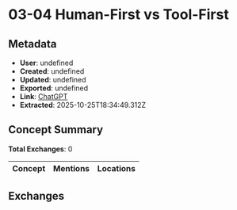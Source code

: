 # **03-04 Human-First vs Tool-First**

## Metadata

- **User**: undefined
- **Created**: undefined
- **Updated**: undefined
- **Exported**: undefined
- **Link**: [ChatGPT](undefined)
- **Extracted**: 2025-10-25T18:34:49.312Z

## Concept Summary

**Total Exchanges**: 0

| Concept | Mentions | Locations |
|---------|----------|----------|

## Exchanges

